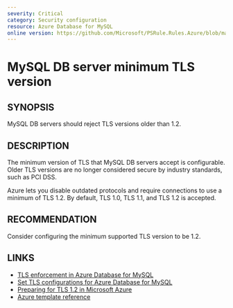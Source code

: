 ```yaml
---
severity: Critical
category: Security configuration
resource: Azure Database for MySQL
online version: https://github.com/Microsoft/PSRule.Rules.Azure/blob/main/docs/rules/en/Azure.MySQL.MinTLS.md
---
```


# MySQL DB server minimum TLS version

## SYNOPSIS

MySQL DB servers should reject TLS versions older than 1.2.

## DESCRIPTION

The minimum version of TLS that MySQL DB servers accept is configurable.
Older TLS versions are no longer considered secure by industry standards, such as PCI DSS.

Azure lets you disable outdated protocols and require connections to use a minimum of TLS 1.2.
By default, TLS 1.0, TLS 1.1, and TLS 1.2 is accepted.

## RECOMMENDATION

Consider configuring the minimum supported TLS version to be 1.2.

## LINKS

- [TLS enforcement in Azure Database for MySQL](https://docs.microsoft.com/en-us/azure/mysql/concepts-ssl-connection-security#tls-enforcement-in-azure-database-for-mysql)
- [Set TLS configurations for Azure Database for MySQL](https://docs.microsoft.com/en-us/azure/mysql/howto-tls-configurations#set-tls-configurations-for-azure-database-for-mysql)
- [Preparing for TLS 1.2 in Microsoft Azure](https://azure.microsoft.com/en-us/updates/azuretls12/)
- [Azure template reference](https://docs.microsoft.com/en-us/azure/templates/microsoft.dbformysql/servers#ServerPropertiesForCreate)
